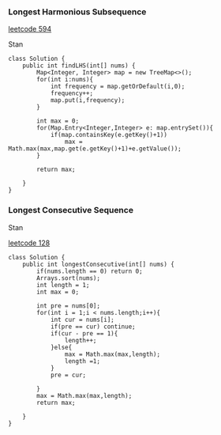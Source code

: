 ### Longest Harmonious Subsequence

[leetcode 594](https://leetcode.com/problems/longest-harmonious-subsequence/submissions/)

Stan

```
class Solution {
    public int findLHS(int[] nums) {
        Map<Integer, Integer> map = new TreeMap<>();
        for(int i:nums){
            int frequency = map.getOrDefault(i,0);
            frequency++;
            map.put(i,frequency);
        }
        
        int max = 0;
        for(Map.Entry<Integer,Integer> e: map.entrySet()){
            if(map.containsKey(e.getKey()+1))
                max = Math.max(max,map.get(e.getKey()+1)+e.getValue());
        }
        
        return max;

    }
}
```

### Longest Consecutive Sequence

Stan

[leetcode 128](https://leetcode.com/problems/longest-consecutive-sequence/submissions/)

```
class Solution {
    public int longestConsecutive(int[] nums) {
        if(nums.length == 0) return 0;
        Arrays.sort(nums);
        int length = 1;
        int max = 0;

        int pre = nums[0];
        for(int i = 1;i < nums.length;i++){
            int cur = nums[i];
            if(pre == cur) continue;
            if(cur - pre == 1){
                length++;
            }else{
                max = Math.max(max,length);
                length =1;
            }
            pre = cur;
            
        }
        max = Math.max(max,length);
        return max;
            
    }
}
```
